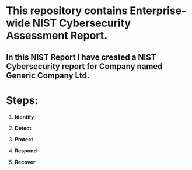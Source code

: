 # This repository contains Enterprise-wide NIST Cybersecurity Assessment Report.

## In this NIST Report I have created a NIST Cybersecurity report for Company named Generic Company Ltd.

# Steps: 

 1) **Identify**

 2) **Detect**

 3) **Protect**

 4) **Respond**

 5) **Recover**
